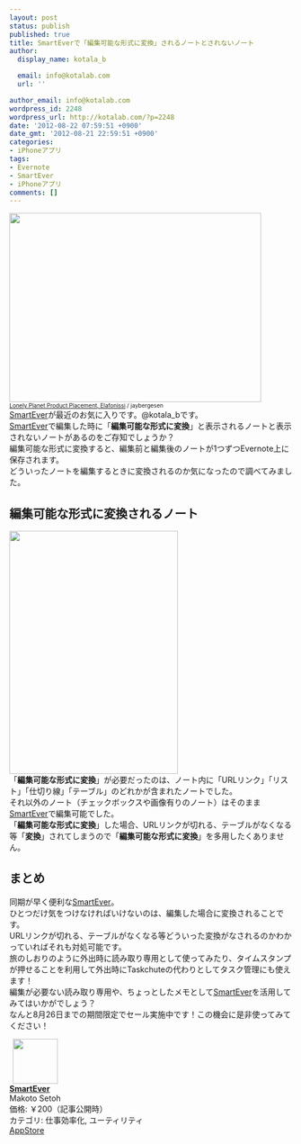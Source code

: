 ```yaml
---
layout: post
status: publish
published: true
title: SmartEverで「編集可能な形式に変換」されるノートとされないノート
author:
  display_name: kotala_b

  email: info@kotalab.com
  url: ''

author_email: info@kotalab.com
wordpress_id: 2248
wordpress_url: http://kotalab.com/?p=2248
date: '2012-08-22 07:59:51 +0900'
date_gmt: '2012-08-21 22:59:51 +0900'
categories:
- iPhoneアプリ
tags:
- Evernote
- SmartEver
- iPhoneアプリ
comments: []
---
```

<p><a href="http://kotalab.com/wp-content/uploads/smartever_120822.jpg" target="_blank"><img src="http://kotalab.com/wp-content/uploads/smartever_120822.jpg" alt="" title="smartever_120822" width="448" height="336" class="alignnone size-full wp-image-2256" /></a><br />
<span style="font-size:10px;"><a href="http://www.flickr.com/photos/jaybergesen/2993161890/" target="_blank">Lonely Planet Product Placement, Elafonissi</a> / jaybergesen</span><br />
<a href="https://itunes.apple.com/jp/app/smartever/id493990103?mt=8&uo=4&at=10l4yU" rel="nofollow" target="_blank">SmartEver</a>が最近のお気に入りです。@kotala_bです。<br />
<a href="https://itunes.apple.com/jp/app/smartever/id493990103?mt=8&uo=4&at=10l4yU" rel="nofollow" target="_blank">SmartEver</a>で編集した時に「<strong>編集可能な形式に変換</strong>」と表示されるノートと表示されないノートがあるのをご存知でしょうか？<br />
編集可能な形式に変換すると、編集前と編集後のノートが1つずつEvernote上に保存されます。<br />
どういったノートを編集するときに変換されるのか気になったので調べてみました。<br />
<!--more--></p>
<h2>編集可能な形式に変換されるノート</h2>
<p><a href="http://kotalab.com/wp-content/uploads/smartever_120822_01.png" target="_blank"><img src="http://kotalab.com/wp-content/uploads/smartever_120822_01.png" alt="" title="smartever_120822_01" width="300" height="432" class="alignnone size-full wp-image-2253" /></a><br />
「<strong>編集可能な形式に変換</strong>」が必要だったのは、ノート内に「URLリンク」「リスト」「仕切り線」「テーブル」のどれかが含まれたノートでした。<br />
それ以外のノート（チェックボックスや画像有りのノート）はそのまま<a href="https://itunes.apple.com/jp/app/smartever/id493990103?mt=8&uo=4&at=10l4yU" rel="nofollow" target="_blank">SmartEver</a>で編集可能でした。<br />
「<strong>編集可能な形式に変換</strong>」した場合、URLリンクが切れる、テーブルがなくなる等「<strong>変換</strong>」されてしまうので「<strong>編集可能な形式に変換</strong>」を多用したくありません。</p>
<h2>まとめ</h2>
<p>同期が早く便利な<a href="https://itunes.apple.com/jp/app/smartever/id493990103?mt=8&uo=4&at=10l4yU" rel="nofollow" target="_blank">SmartEver</a>。<br />
ひとつだけ気をつけなければいけないのは、編集した場合に変換されることです。<br />
URLリンクが切れる、テーブルがなくなる等どういった変換がなされるのかわかっていればそれも対処可能です。<br />
旅のしおりのように外出時に読み取り専用として使ってみたり、タイムスタンプが押せることを利用して外出時にTaskchuteの代わりとしてタスク管理にも使えます！<br />
編集が必要ない読み取り専用や、ちょっとしたメモとして<a href="https://itunes.apple.com/jp/app/smartever/id493990103?mt=8&uo=4&at=10l4yU" rel="nofollow" target="_blank">SmartEver</a>を活用してみてはいかがでしょう？<br />
なんと8月26日までの期間限定でセール実施中です！この機会に是非使ってみてください！</p>
<div class="applink">
<div class="applinkimg"><a href="https://itunes.apple.com/jp/app/smartever/id493990103?mt=8&uo=4&at=10l4yU" rel="nofollow" target="_blank"><img hspace="6" src="http://a721.phobos.apple.com/us/r30/Purple4/v4/6e/e5/2c/6ee52c1c-a12f-17c3-c9c1-41e862d17bd3/mzl.ehjafxcg.png" width="80" /></a></div>
<div class="applinktext">
<div class="applinktitle"><strong><a href="https://itunes.apple.com/jp/app/smartever/id493990103?mt=8&uo=4&at=10l4yU" rel="nofollow" target="_blank">SmartEver</a></strong></div>
<div class="applinkinfo">Makoto Setoh</div>
<div class="applinkinfo">価格: ￥200（記事公開時）</div>
<div class="applinkinfo">カテゴリ: 仕事効率化, ユーティリティ</div>
</div>
<div class="clear"></div>
<div class="appstorelink"><a href="https://itunes.apple.com/jp/app/smartever/id493990103?mt=8&uo=4&at=10l4yU" rel="nofollow" target="_blank">AppStore</a></div>
</div>
